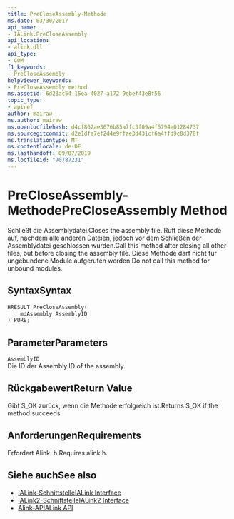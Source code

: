 ```yaml
---
title: PreCloseAssembly-Methode
ms.date: 03/30/2017
api_name:
- IALink.PreCloseAssembly
api_location:
- alink.dll
api_type:
- COM
f1_keywords:
- PreCloseAssembly
helpviewer_keywords:
- PreCloseAssembly method
ms.assetid: 6d23ac54-15ea-4027-a172-9ebef43e8f56
topic_type:
- apiref
author: mairaw
ms.author: mairaw
ms.openlocfilehash: d4cf862ae3676b85a7fc3f09a4f5794e01284737
ms.sourcegitcommit: d2e1dfa7ef2d4e9ffae3d431cf6a4ffd9c8d378f
ms.translationtype: MT
ms.contentlocale: de-DE
ms.lasthandoff: 09/07/2019
ms.locfileid: "70787231"
---
```

# <a name="precloseassembly-method"></a><span data-ttu-id="68fe5-102">PreCloseAssembly-Methode</span><span class="sxs-lookup"><span data-stu-id="68fe5-102">PreCloseAssembly Method</span></span>
<span data-ttu-id="68fe5-103">Schließt die Assemblydatei.</span><span class="sxs-lookup"><span data-stu-id="68fe5-103">Closes the assembly file.</span></span> <span data-ttu-id="68fe5-104">Ruft diese Methode auf, nachdem alle anderen Dateien, jedoch vor dem Schließen der Assemblydatei geschlossen wurden.</span><span class="sxs-lookup"><span data-stu-id="68fe5-104">Call this method after closing all other files, but before closing the assembly file.</span></span> <span data-ttu-id="68fe5-105">Diese Methode darf nicht für ungebundene Module aufgerufen werden.</span><span class="sxs-lookup"><span data-stu-id="68fe5-105">Do not call this method for unbound modules.</span></span>  
  
## <a name="syntax"></a><span data-ttu-id="68fe5-106">Syntax</span><span class="sxs-lookup"><span data-stu-id="68fe5-106">Syntax</span></span>  
  
```cpp  
HRESULT PreCloseAssembly(  
    mdAssembly AssemblyID  
) PURE;  
```  
  
## <a name="parameters"></a><span data-ttu-id="68fe5-107">Parameter</span><span class="sxs-lookup"><span data-stu-id="68fe5-107">Parameters</span></span>  
 `AssemblyID`  
 <span data-ttu-id="68fe5-108">Die ID der Assembly.</span><span class="sxs-lookup"><span data-stu-id="68fe5-108">ID of the assembly.</span></span>  
  
## <a name="return-value"></a><span data-ttu-id="68fe5-109">Rückgabewert</span><span class="sxs-lookup"><span data-stu-id="68fe5-109">Return Value</span></span>  
 <span data-ttu-id="68fe5-110">Gibt S_OK zurück, wenn die Methode erfolgreich ist.</span><span class="sxs-lookup"><span data-stu-id="68fe5-110">Returns S_OK if the method succeeds.</span></span>  
  
## <a name="requirements"></a><span data-ttu-id="68fe5-111">Anforderungen</span><span class="sxs-lookup"><span data-stu-id="68fe5-111">Requirements</span></span>  
 <span data-ttu-id="68fe5-112">Erfordert Alink. h.</span><span class="sxs-lookup"><span data-stu-id="68fe5-112">Requires alink.h.</span></span>  
  
## <a name="see-also"></a><span data-ttu-id="68fe5-113">Siehe auch</span><span class="sxs-lookup"><span data-stu-id="68fe5-113">See also</span></span>

- [<span data-ttu-id="68fe5-114">IALink-Schnittstelle</span><span class="sxs-lookup"><span data-stu-id="68fe5-114">IALink Interface</span></span>](ialink-interface.md)
- [<span data-ttu-id="68fe5-115">IALink2-Schnittstelle</span><span class="sxs-lookup"><span data-stu-id="68fe5-115">IALink2 Interface</span></span>](ialink2-interface.md)
- [<span data-ttu-id="68fe5-116">Alink-API</span><span class="sxs-lookup"><span data-stu-id="68fe5-116">ALink API</span></span>](index.md)
